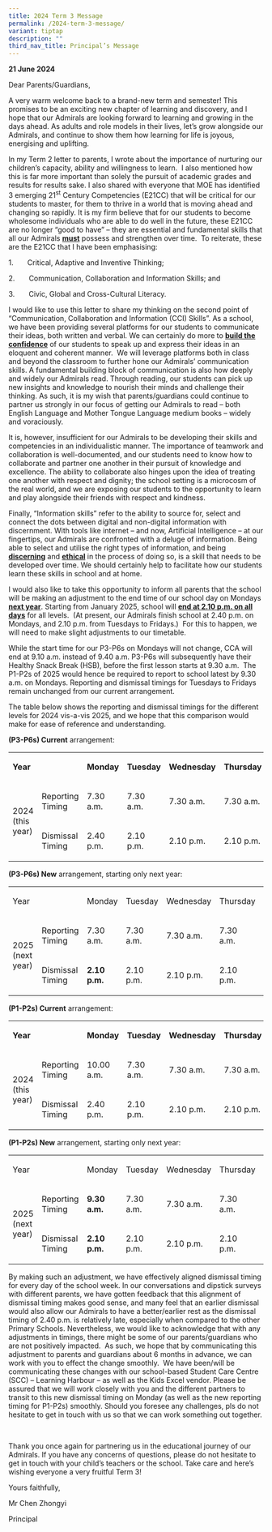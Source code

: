 ```yaml
---
title: 2024 Term 3 Message
permalink: /2024-term-3-message/
variant: tiptap
description: ""
third_nav_title: Principal’s Message
---
```

<p><strong>21 June 2024</strong>
</p>
<p>Dear Parents/Guardians,</p>
<p>A very warm welcome back to a brand-new term and semester! This promises
to be an exciting new chapter of learning and discovery, and I hope that
our Admirals are looking forward to learning and growing in the days ahead.
As adults and role models in their lives, let’s grow alongside our Admirals,
and continue to show them how learning for life is joyous, energising and
uplifting.</p>
<p>In my Term 2 letter to parents, I wrote about the importance of nurturing
our children’s capacity, ability and willingness to learn.&nbsp; I also
mentioned how this is far more important than solely the pursuit of academic
grades and results for results sake. I also shared with everyone that MOE
has identified 3 emerging 21<sup>st</sup> Century Competencies (E21CC) that
will be critical for our students to master, for them to thrive in a world
that is moving ahead and changing so rapidly. It is my firm believe that
for our students to become wholesome individuals who are able to do well
in the future, these E21CC are no longer “good to have” – they are essential
and fundamental skills that all our Admirals <strong><u>must</u></strong> possess
and strengthen over time. &nbsp;To reiterate, these are the E21CC that
I have been emphasising:&nbsp;</p>
<p></p>
<p>1.&nbsp;&nbsp;&nbsp;&nbsp;&nbsp;&nbsp; Critical, Adaptive and Inventive
Thinking;</p>
<p>2.&nbsp;&nbsp;&nbsp;&nbsp;&nbsp;&nbsp; Communication, Collaboration and
Information Skills; and</p>
<p>3.&nbsp;&nbsp;&nbsp;&nbsp;&nbsp;&nbsp; Civic, Global and Cross-Cultural
Literacy.</p>
<p></p>
<p>I would like to use this letter to share my thinking on the second point
of “Communication, Collaboration and Information (CCI) Skills”. As a school,
we have been providing several platforms for our students to communicate
their ideas, both written and verbal. We can certainly do more to <strong><u>build the confidence</u></strong> of
our students to speak up and express their ideas in an eloquent and coherent
manner.&nbsp; We will leverage platforms both in class and beyond the classroom
to further hone our Admirals’ communication skills. A fundamental building
block of communication is also how deeply and widely our Admirals read.
Through reading, our students can pick up new insights and knowledge to
nourish their minds and challenge their thinking. As such, it is my wish
that parents/guardians could continue to partner us strongly in our focus
of getting our Admirals to read – both English Language and Mother Tongue
Language medium books – widely and voraciously.</p>
<p></p>
<p>It is, however, insufficient for our Admirals to be developing their skills
and competencies in an individualistic manner. The importance of teamwork
and collaboration is well-documented, and our students need to know how
to collaborate and partner one another in their pursuit of knowledge and
excellence. The ability to collaborate also hinges upon the idea of treating
one another with respect and dignity; the school setting is a microcosm
of the real world, and we are exposing our students to the opportunity
to learn and play alongside their friends with respect and kindness.</p>
<p></p>
<p>Finally, “Information skills” refer to the ability to source for, select
and connect the dots between digital and non-digital information with discernment.
With tools like internet – and now, Artificial Intelligence – at our fingertips,
our Admirals are confronted with a deluge of information. Being able to
select and utilise the right types of information, and being <strong><u>discerning</u></strong> and <strong><u>ethical</u></strong> in
the process of doing so, is a skill that needs to be developed over time.
We should certainly help to facilitate how our students learn these skills
in school and at home.</p>
<p></p>
<p>I would also like to take this opportunity to inform all parents that
the school will be making an adjustment to the end time of our school day
on Mondays <strong><u>next year</u></strong>. Starting from January 2025,
school will <strong><u>end at 2.10 p.m. on all days</u></strong> for all
levels.&nbsp; (At present, our Admirals finish school at 2.40 p.m. on Mondays,
and 2.10 p.m. from Tuesdays to Fridays.)&nbsp; For this to happen, we will
need to make slight adjustments to our timetable.</p>
<p></p>
<p>While the start time for our P3-P6s on Mondays will not change, CCA will
end at 9.10 a.m. instead of 9.40 a.m. P3-P6s will subsequently have their
Healthy Snack Break (HSB), before the first lesson starts at 9.30 a.m.&nbsp;
The P1-P2s of 2025 would hence be required to report to school latest by
9.30 a.m. on Mondays. Reporting and dismissal timings for Tuesdays to Fridays
remain unchanged from our current arrangement.</p>
<p></p>
<p>The table below shows the reporting and dismissal timings for the different
levels for 2024 vis-a-vis 2025, and we hope that this comparison would
make for ease of reference and understanding.</p>
<p></p>
<p><strong>(P3-P6s) Current</strong> arrangement:</p>
<table style="minWidth: 175px">
<colgroup>
<col>
<col>
<col>
<col>
<col>
<col>
<col>
</colgroup>
<tbody>
<tr>
<td rowspan="1" colspan="1">
<p><strong>Year</strong>
</p>
</td>
<td rowspan="1" colspan="1">
<p></p>
</td>
<td rowspan="1" colspan="1">
<p><strong>Monday</strong>
</p>
</td>
<td rowspan="1" colspan="1">
<p><strong>Tuesday</strong>
</p>
</td>
<td rowspan="1" colspan="1">
<p><strong>Wednesday</strong>
</p>
</td>
<td rowspan="1" colspan="1">
<p><strong>Thursday</strong>
</p>
</td>
<td rowspan="1" colspan="1">
<p><strong>Friday</strong>
</p>
</td>
</tr>
<tr>
<td rowspan="2" colspan="1">
<p>2024 (this year)</p>
</td>
<td rowspan="1" colspan="1">
<p>Reporting Timing</p>
</td>
<td rowspan="1" colspan="1">
<p>7.30 a.m.</p>
</td>
<td rowspan="1" colspan="1">
<p>7.30 a.m.</p>
</td>
<td rowspan="1" colspan="1">
<p>7.30 a.m.</p>
</td>
<td rowspan="1" colspan="1">
<p>7.30 a.m.</p>
</td>
<td rowspan="1" colspan="1">
<p>7.30 a.m.</p>
</td>
</tr>
<tr>
<td rowspan="1" colspan="1">
<p>Dismissal Timing</p>
</td>
<td rowspan="1" colspan="1">
<p>2.40 p.m.</p>
</td>
<td rowspan="1" colspan="1">
<p>2.10 p.m.</p>
</td>
<td rowspan="1" colspan="1">
<p>2.10 p.m.</p>
</td>
<td rowspan="1" colspan="1">
<p>2.10 p.m.</p>
</td>
<td rowspan="1" colspan="1">
<p>2.10 p.m.</p>
</td>
</tr>
</tbody>
</table>
<p></p>
<p><strong>(P3-P6s) New</strong> arrangement, starting only next year:</p>
<table style="minWidth: 175px">
<colgroup>
<col>
<col>
<col>
<col>
<col>
<col>
<col>
</colgroup>
<tbody>
<tr>
<td rowspan="1" colspan="1">
<p>Year</p>
</td>
<td rowspan="1" colspan="1">
<p></p>
</td>
<td rowspan="1" colspan="1">
<p>Monday</p>
</td>
<td rowspan="1" colspan="1">
<p>Tuesday</p>
</td>
<td rowspan="1" colspan="1">
<p>Wednesday</p>
</td>
<td rowspan="1" colspan="1">
<p>Thursday</p>
</td>
<td rowspan="1" colspan="1">
<p>Friday</p>
</td>
</tr>
<tr>
<td rowspan="2" colspan="1">
<p>2025 (next year)</p>
</td>
<td rowspan="1" colspan="1">
<p>Reporting Timing</p>
</td>
<td rowspan="1" colspan="1">
<p>7.30 a.m.</p>
</td>
<td rowspan="1" colspan="1">
<p>7.30 a.m.</p>
</td>
<td rowspan="1" colspan="1">
<p>7.30 a.m.</p>
</td>
<td rowspan="1" colspan="1">
<p>7.30 a.m.</p>
</td>
<td rowspan="1" colspan="1">
<p>7.30 a.m.</p>
</td>
</tr>
<tr>
<td rowspan="1" colspan="1">
<p>Dismissal Timing</p>
</td>
<td rowspan="1" colspan="1">
<p><strong>2.10 p.m.</strong>
</p>
</td>
<td rowspan="1" colspan="1">
<p>2.10 p.m.</p>
</td>
<td rowspan="1" colspan="1">
<p>2.10 p.m.</p>
</td>
<td rowspan="1" colspan="1">
<p>2.10 p.m.</p>
</td>
<td rowspan="1" colspan="1">
<p>2.10 p.m.</p>
</td>
</tr>
</tbody>
</table>
<p></p>
<p><strong>(P1-P2s) Current</strong> arrangement:</p>
<table style="minWidth: 175px">
<colgroup>
<col>
<col>
<col>
<col>
<col>
<col>
<col>
</colgroup>
<tbody>
<tr>
<td rowspan="1" colspan="1">
<p><strong>Year</strong>
</p>
</td>
<td rowspan="1" colspan="1">
<p></p>
</td>
<td rowspan="1" colspan="1">
<p><strong>Monday</strong>
</p>
</td>
<td rowspan="1" colspan="1">
<p><strong>Tuesday</strong>
</p>
</td>
<td rowspan="1" colspan="1">
<p><strong>Wednesday</strong>
</p>
</td>
<td rowspan="1" colspan="1">
<p><strong>Thursday</strong>
</p>
</td>
<td rowspan="1" colspan="1">
<p><strong>Friday</strong>
</p>
</td>
</tr>
<tr>
<td rowspan="2" colspan="1">
<p>2024 (this year)</p>
</td>
<td rowspan="1" colspan="1">
<p>Reporting Timing</p>
</td>
<td rowspan="1" colspan="1">
<p>10.00 a.m.</p>
</td>
<td rowspan="1" colspan="1">
<p>7.30 a.m.</p>
</td>
<td rowspan="1" colspan="1">
<p>7.30 a.m.</p>
</td>
<td rowspan="1" colspan="1">
<p>7.30 a.m.</p>
</td>
<td rowspan="1" colspan="1">
<p>7.30 a.m.</p>
</td>
</tr>
<tr>
<td rowspan="1" colspan="1">
<p>Dismissal Timing</p>
</td>
<td rowspan="1" colspan="1">
<p>2.40 p.m.</p>
</td>
<td rowspan="1" colspan="1">
<p>2.10 p.m.</p>
</td>
<td rowspan="1" colspan="1">
<p>2.10 p.m.</p>
</td>
<td rowspan="1" colspan="1">
<p>2.10 p.m.</p>
</td>
<td rowspan="1" colspan="1">
<p>2.10 p.m.</p>
</td>
</tr>
</tbody>
</table>
<p></p>
<p><strong>(P1-P2s) New</strong> arrangement, starting only next year:</p>
<table style="minWidth: 175px">
<colgroup>
<col>
<col>
<col>
<col>
<col>
<col>
<col>
</colgroup>
<tbody>
<tr>
<td rowspan="1" colspan="1">
<p>Year</p>
</td>
<td rowspan="1" colspan="1">
<p></p>
</td>
<td rowspan="1" colspan="1">
<p>Monday</p>
</td>
<td rowspan="1" colspan="1">
<p>Tuesday</p>
</td>
<td rowspan="1" colspan="1">
<p>Wednesday</p>
</td>
<td rowspan="1" colspan="1">
<p>Thursday</p>
</td>
<td rowspan="1" colspan="1">
<p>Friday</p>
</td>
</tr>
<tr>
<td rowspan="2" colspan="1">
<p>2025 (next year)</p>
</td>
<td rowspan="1" colspan="1">
<p>Reporting Timing</p>
</td>
<td rowspan="1" colspan="1">
<p><strong>9.30 a.m.</strong>
</p>
</td>
<td rowspan="1" colspan="1">
<p>7.30 a.m.</p>
</td>
<td rowspan="1" colspan="1">
<p>7.30 a.m.</p>
</td>
<td rowspan="1" colspan="1">
<p>7.30 a.m.</p>
</td>
<td rowspan="1" colspan="1">
<p>7.30 a.m.</p>
</td>
</tr>
<tr>
<td rowspan="1" colspan="1">
<p>Dismissal Timing</p>
</td>
<td rowspan="1" colspan="1">
<p><strong>2.10 p.m.</strong>
</p>
</td>
<td rowspan="1" colspan="1">
<p>2.10 p.m.</p>
</td>
<td rowspan="1" colspan="1">
<p>2.10 p.m.</p>
</td>
<td rowspan="1" colspan="1">
<p>2.10 p.m.</p>
</td>
<td rowspan="1" colspan="1">
<p>2.10 p.m.</p>
</td>
</tr>
</tbody>
</table>
<p></p>
<p>By making such an adjustment, we have effectively aligned dismissal timing
for every day of the school week. In our conversations and dipstick surveys
with different parents, we have gotten feedback that this alignment of
dismissal timing makes good sense, and many feel that an earlier dismissal
would also allow our Admirals to have a better/earlier rest as the dismissal
timing of 2.40 p.m. is relatively late, especially when compared to the
other Primary Schools. Nevertheless, we would like to acknowledge that
with any adjustments in timings, there might be some of our parents/guardians
who are not positively impacted.&nbsp; As such, we hope that by communicating
this adjustment to parents and guardians about 6 months in advance, we
can work with you to effect the change smoothly.&nbsp; We have been/will
be communicating these changes with our school-based Student Care Centre
(SCC) – Learning Harbour – as well as the Kids Excel vendor. Please be
assured that we will work closely with you and the different partners to
transit to this new dismissal timing on Monday (as well as the new reporting
timing for P1-P2s) smoothly. Should you foresee any challenges, pls do
not hesitate to get in touch with us so that we can work something out
together.</p>
<p>&nbsp;</p>
<p>Thank you once again for partnering us in the educational journey of our
Admirals. If you have any concerns of questions, please do not hesitate
to get in touch with your child’s teachers or the school. Take care and
here’s wishing everyone a very fruitful Term 3!</p>
<p></p>
<p>Yours faithfully,</p>
<p>Mr Chen Zhongyi</p>
<p>Principal</p>